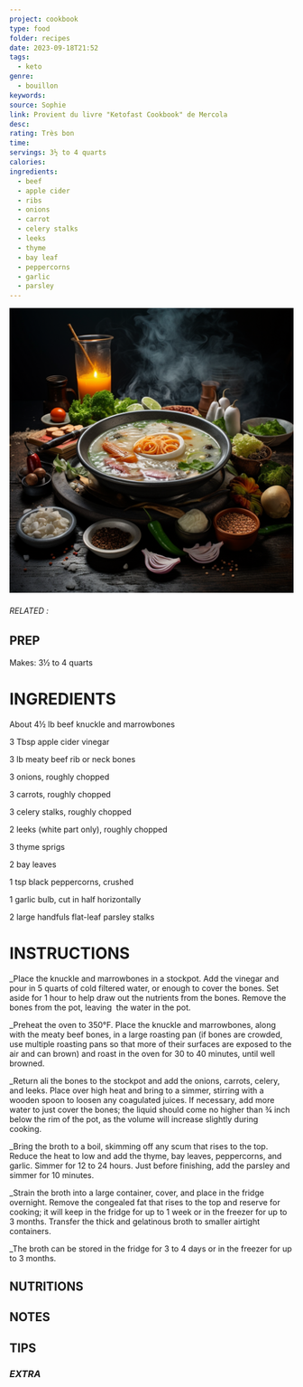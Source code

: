 ```yaml
---
project: cookbook
type: food
folder: recipes
date: 2023-09-18T21:52
tags:
  - keto
genre:
  - bouillon
keywords: 
source: Sophie
link: Provient du livre "Ketofast Cookbook" de Mercola
desc: 
rating: Très bon
time: 
servings: 3½ to 4 quarts
calories: 
ingredients:
  - beef
  - apple cider
  - ribs
  - onions
  - carrot
  - celery stalks
  - leeks
  - thyme
  - bay leaf
  - peppercorns
  - garlic
  - parsley
---
```


![IMAGE](_default.png)

###### *RELATED* : 


## PREP

Makes: 3½ to 4 quarts

# INGREDIENTS

About 4½ lb beef knuckle and marrowbones

3 Tbsp apple cider vinegar 

3 lb meaty beef rib or neck bones 

3 onions, roughly chopped 

3 carrots, roughly chopped 

3 celery stalks, roughly chopped 

2 leeks (white part only), roughly chopped 

3 thyme sprigs 

2 bay leaves 

1 tsp black peppercorns, crushed 

1 garlic bulb, cut in half horizontally 

2 large handfuls flat-leaf parsley stalks


# INSTRUCTIONS

_Place the knuckle and marrowbones in a stockpot. Add the vinegar and pour in 5 quarts of cold filtered water, or enough to cover the bones. Set aside for 1 hour to help draw out the nutrients from the bones. Remove the bones from the pot, leaving  the water in the pot. 

_Preheat the oven to 350°F. Place the knuckle and marrowbones, along with the meaty beef bones, in a large roasting pan (if bones are crowded, use multiple roasting pans so that more of their surfaces are exposed to the air and can brown) and roast in the oven for 30 to 40 minutes, until well browned. 

_Return ali the bones to the stockpot and add the onions, carrots, celery, and leeks. Place over high heat and bring to a simmer, stirring with a wooden spoon to loosen any coagulated juices. If necessary, add more water to just cover the bones; the liquid should come no higher than ¾ inch below the rim of the pot, as the volume will increase slightly during cooking. 

_Bring the broth to a boil, skimming off any scum that rises to the top. Reduce the heat to low and add the thyme, bay leaves, peppercorns, and garlic. Simmer for 12 to 24 hours. Just before finishing, add the parsley and simmer for 10 minutes. 

_Strain the broth into a large container, cover, and place in the fridge overnight. Remove the congealed fat that rises to the top and reserve for cooking; it will keep in the fridge for up to 1 week or in the freezer for up to 3 months. Transfer the thick and gelatinous broth to smaller airtight containers. 

_The broth can be stored in the fridge for 3 to 4 days or in the freezer for up to 3 months.


## NUTRITIONS



## NOTES



## TIPS



### *EXTRA*



